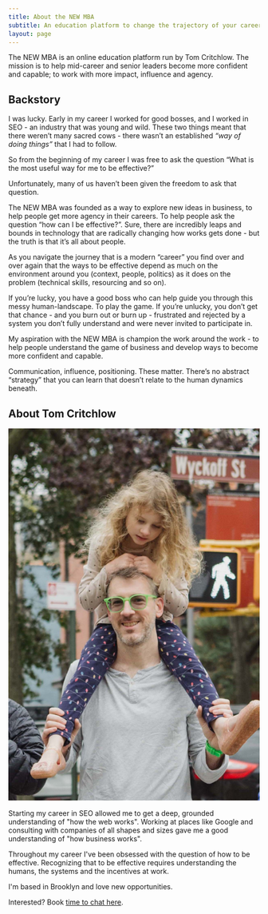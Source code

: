```yaml
---
title: About the NEW MBA
subtitle: An education platform to change the trajectory of your career
layout: page
---
```


The NEW MBA is an online education platform run by Tom Critchlow. The mission is to help mid-career and senior leaders become more confident and capable; to work with more impact, influence and agency.

## Backstory

I was lucky. Early in my career I worked for good bosses, and I worked in SEO - an industry that was young and wild. These two things meant that there weren’t many sacred cows - there wasn’t an established *“way of doing things”* that I had to follow.

So from the beginning of my career I was free to ask the question “What is the most useful way for me to be effective?”

Unfortunately, many of us haven’t been given the freedom to ask that question.

The NEW MBA was founded as a way to explore new ideas in business, to help people get more agency in their careers. To help people ask the question “how can I be effective?”. Sure, there are incredibly leaps and bounds in technology that are radically changing how works gets done - but the truth is that it’s all about people.

As you navigate the journey that is a modern “career” you find over and over again that the ways to be effective depend as much on the environment around you (context, people, politics) as it does on the problem (technical skills, resourcing and so on).

If you’re lucky, you have a good boss who can help guide you through this messy human-landscape. To play the game. If you’re unlucky, you don’t get that chance - and you burn out or burn up - frustrated and rejected by a system you don’t fully understand and were never invited to participate in.

My aspiration with the NEW MBA is champion <span class="newmba-green b">the work around the work</span> - to help people understand the game of business and develop ways to become more confident and capable. 

Communication, influence, positioning. These matter. There’s no abstract “strategy” that you can learn that doesn’t relate to the human dynamics beneath.

## About Tom Critchlow

<div class="flex-l">
<div class="w-third-l pr3-l">
<img class="ba2 br2 shadow-5" src="/images/tom.jpg" />
</div>
<div class="w-two-thirds-l pl2-l f3 lh-copy">
          <p>Starting my career in SEO allowed me to get a deep, grounded understanding of "how the web works". Working at places like Google and consulting with companies of all shapes and sizes gave me a good understanding of "how business works".</p>
          <p>Throughout my career I've been obsessed with the question of how to be effective. Recognizing that to be effective requires understanding the humans, the systems and the incentives at work.</p>
          <p>I'm based in Brooklyn and love new opportunities.</p>
<p>Interested? Book <a class="link newmba-green" href="https://calendly.com/tomcritchlow">time to chat here</a>.</p>

</div>

</div>